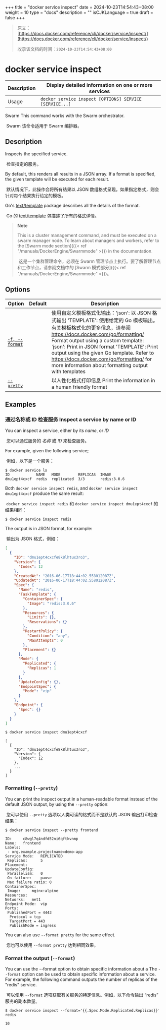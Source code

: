 +++
title = "docker service inspect"
date = 2024-10-23T14:54:43+08:00
weight = 10
type = "docs"
description = ""
isCJKLanguage = true
draft = false
+++

> 原文：[https://docs.docker.com/reference/cli/docker/service/inspect/](https://docs.docker.com/reference/cli/docker/service/inspect/)
>
> 收录该文档的时间：`2024-10-23T14:54:43+08:00`

# docker service inspect

| Description | Display detailed information on one or more services    |
| :---------- | ------------------------------------------------------- |
| Usage       | `docker service inspect [OPTIONS] SERVICE [SERVICE...]` |

Swarm This command works with the Swarm orchestrator.

​	Swarm 该命令适用于 Swarm 编排器。

## Description

Inspects the specified service.

​	检查指定的服务。

By default, this renders all results in a JSON array. If a format is specified, the given template will be executed for each result.

​	默认情况下，此操作会将所有结果以 JSON 数组格式呈现。如果指定格式，则会针对每个结果执行给定的模板。

Go's [text/template](https://pkg.go.dev/text/template) package describes all the details of the format.

​	Go 的 [text/template](https://pkg.go.dev/text/template) 包描述了所有的格式详情。

> **Note**
>
> This is a cluster management command, and must be executed on a swarm manager node. To learn about managers and workers, refer to the [Swarm mode section]({{< ref "/manuals/DockerEngine/Swarmmode" >}}) in the documentation.
>
> ​	这是一个集群管理命令，必须在 Swarm 管理节点上执行。要了解管理节点和工作节点，请参阅文档中的 [Swarm 模式部分]({{< ref "/manuals/DockerEngine/Swarmmode" >}})。

## Options

| Option                                                       | Default | Description                                                  |
| ------------------------------------------------------------ | ------- | ------------------------------------------------------------ |
| [`-f, --format`](https://docs.docker.com/reference/cli/docker/service/inspect/#format) |         | 使用自定义模板格式化输出：'json': 以 JSON 格式输出 'TEMPLATE': 使用给定的 Go 模板输出。有关模板格式化的更多信息，请参阅 https://docs.docker.com/go/formatting/  Format output using a custom template: 'json': Print in JSON format 'TEMPLATE': Print output using the given Go template. Refer to https://docs.docker.com/go/formatting/ for more information about formatting output with templates |
| [`--pretty`](https://docs.docker.com/reference/cli/docker/service/inspect/#pretty) |         | 以人性化格式打印信息  Print the information in a human friendly format |

## Examples

### 通过名称或 ID 检查服务 Inspect a service by name or ID

You can inspect a service, either by its *name*, or *ID*

​	您可以通过服务的 *名称* 或 *ID* 来检查服务。

For example, given the following service;

​	例如，以下是一个服务：

```console
$ docker service ls
ID            NAME   MODE        REPLICAS  IMAGE
dmu1ept4cxcf  redis  replicated  3/3       redis:3.0.6
```

Both `docker service inspect redis`, and `docker service inspect dmu1ept4cxcf` produce the same result:

​	`docker service inspect redis` 和 `docker service inspect dmu1ept4cxcf` 的结果相同：

```console
$ docker service inspect redis
```

The output is in JSON format, for example:

​	输出为 JSON 格式，例如：

```json
[
  {
    "ID": "dmu1ept4cxcfe8k8lhtux3ro3",
    "Version": {
      "Index": 12
    },
    "CreatedAt": "2016-06-17T18:44:02.558012087Z",
    "UpdatedAt": "2016-06-17T18:44:02.558012087Z",
    "Spec": {
      "Name": "redis",
      "TaskTemplate": {
        "ContainerSpec": {
          "Image": "redis:3.0.6"
        },
        "Resources": {
          "Limits": {},
          "Reservations": {}
        },
        "RestartPolicy": {
          "Condition": "any",
          "MaxAttempts": 0
        },
        "Placement": {}
      },
      "Mode": {
        "Replicated": {
          "Replicas": 1
        }
      },
      "UpdateConfig": {},
      "EndpointSpec": {
        "Mode": "vip"
      }
    },
    "Endpoint": {
      "Spec": {}
    }
  }
]
```



```console
$ docker service inspect dmu1ept4cxcf

[
  {
    "ID": "dmu1ept4cxcfe8k8lhtux3ro3",
    "Version": {
      "Index": 12
    },
    ...
  }
]
```

### Formatting (`--pretty`)

You can print the inspect output in a human-readable format instead of the default JSON output, by using the `--pretty` option:

​	您可以使用 `--pretty` 选项以人类可读的格式而不是默认的 JSON 输出打印检查结果：



```console
$ docker service inspect --pretty frontend

ID:     c8wgl7q4ndfd52ni6qftkvnnp
Name:   frontend
Labels:
 - org.example.projectname=demo-app
Service Mode:   REPLICATED
 Replicas:      5
Placement:
UpdateConfig:
 Parallelism:   0
 On failure:    pause
 Max failure ratio: 0
ContainerSpec:
 Image:     nginx:alpine
Resources:
Networks:   net1
Endpoint Mode:  vip
Ports:
 PublishedPort = 4443
  Protocol = tcp
  TargetPort = 443
  PublishMode = ingress
```

You can also use `--format pretty` for the same effect.

​	您也可以使用 `--format pretty` 达到相同效果。

### Format the output (`--format`)

You can use the --format option to obtain specific information about a The `--format` option can be used to obtain specific information about a service. For example, the following command outputs the number of replicas of the "redis" service.

​	可以使用 `--format` 选项获取有关服务的特定信息。例如，以下命令输出 “redis” 服务的副本数量。



```console
$ docker service inspect --format='{{.Spec.Mode.Replicated.Replicas}}' redis

10
```
